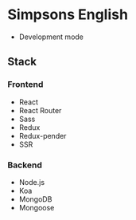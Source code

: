 # Simpsons English

- Development mode

## Stack

### Frontend

- React
- React Router
- Sass
- Redux
- Redux-pender
- SSR

### Backend

- Node.js
- Koa
- MongoDB
- Mongoose
